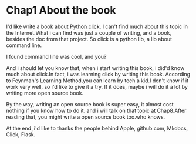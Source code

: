 # Chap1 About the book 

I'd like write a book about [Python click](https://click.palletsprojects.com/en/8.0.x/).
I can't find much about this topic in the Internet.What i can find was just a couple of writing, and a book, besides the doc from that project.
So click is a python lib, a lib about command line.

I found command line was cool, and you?

And i should let you know that, when i start writing this book, i did'd know much about click.In fact, i was learning click by writing this book.
According to Feynman's Learning Method,you can learn by tech a kid.I don't know if it work very well, so i'd like to give it a try.
If it does, maybe i will do it a lot by writing more open source book.

By the way, writing an open source book is super easy, it almost cost nothing if you know how to do it.
and i will talk on that topic at Chap8.After reading that, you might write a open source book too.who knows.

At the end ,i'd like to thanks the people behind Apple, github.com, Mkdocs, Click, Flask.




